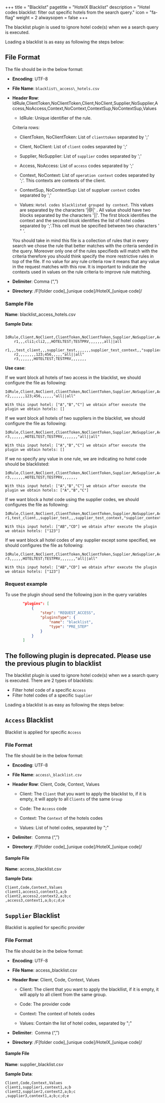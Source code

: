 +++
title = "Blacklist"
pagetitle = "HotelX Blacklist"
description = "Hotel codes blacklist: filter out specific hotels from the search query."
icon = "fa-flag"
weight = 2
alwaysopen = false
+++

The blacklist plugin is used to ignore hotel code(s) when we a search query is executed. 

Loading a blacklist is as easy as following the steps below:

## File Format

The file should be in the below format:

* **Encoding**: UTF-8

* **File Name**: `blacklist\_access\_hotels.csv`

* **Header Row**: IdRule,ClientToken,NoClientToken,Client,NoClient,Supplier,NoSupplier,Access,NoAccess,Context,NoContext,ContextSup,NoContextSup,Values

    * IdRule: Unique identifier of the rule. 

    Criteria rows: 
    * ClientToken, NoClientToken: List of `clienttoken` separated by ';'
    * Client, NoClient: List of `client` codes separated by ';'
    * Supplier, NoSupplier: List of `supplier` codes separated by ';'
    * Access, NoAccess: List of `access` codes separated by ';'
    * Context, NoContext: List of `operation context` codes separated by ';'. This contexts are contexts of the client.  
    * ContextSup, NoContextSup:	List of suppluer `context` codes separated by ';' 

    * Values: `Hotel codes blacklisted grouped by context`. This values are separated by the characters  '|@|' . All value should have two blocks separated by the characters '||'. The first block identifies the context and the second blcok identifies the list of hotel codes separated by ';'.This cell must be specified between two characters ' " '. 

    
    You should take in mind this file is a collection of rules that in every search we chose the rule that better matches with the criteria sended in the query. Moreover only one of the rules specifieds will match with the criteria therefore you should think specify the more restrictive rules in top of the file. 
    If no value for any rule criteria row it means that any value in the request matches with this row. 
    It is important to indicate the contexts used in values on the rule criteria to improve rule matching.


* **Delimiter**:  Comma (“,”)

* **Directory**:  /F[folder code]\_[unique code]/HotelX\_[unique code]/

### Sample File

**Name**: blacklist\_access\_hotels.csv

**Sample Data**:

```csv
    IdRule,Client,NoClient,ClientToken,NoClientToken,Supplier,NoSupplier,Access,NoAccess,Context,NoContext,ContextSup,NoContextSup,Values
    r1,,,cli1;cli2,,,HOTELTEST;TESTPRV,,,,,,,all||all
    r1,,,test_client,,,supplier_test,,,,,,,supplier_test_context,,"supplier_context||AB;CD;123"
    r2,,,,,,,,123;456,,,,,"all||all"
    r3,,,,,,,HOTELTEST;TESTPRV,,,,,,,    
```


**Use case**: 

If we want block all hotels of two access in the blacklist, we should configure the file as following: 

    IdRule,Client,NoClient,ClientToken,NoClientToken,Supplier,NoSupplier,Access,NoAccess,Context,NoContext,ContextSup,NoContextSup,Values
    r2,,,,,,,123;456,,,,,,"all||all"

    With this input hotel: ["A","B","C"] we obtain after execute the plugin we obtain hotels: [] 

If we want block all hotels of two suppliers in the blacklist, we should configure the file as following: 

    IdRule,Client,NoClient,ClientToken,NoClientToken,Supplier,NoSupplier,Access,NoAccess,Context,NoContext,ContextSup,NoContextSup,Values
    r3,,,,,,,HOTELTEST;TESTPRV,,,,,,,"all||all"

    With this input hotel: ["A","B","C"] we obtain after execute the plugin we obtain hotels: [] 

If we no specify any value in one rule, we are indicating no hotel code should be blacklisted: 

    IdRule,Client,NoClient,ClientToken,NoClientToken,Supplier,NoSupplier,Access,NoAccess,Context,NoContext,ContextSup,NoContextSup,Values
    r3,,,,,,,HOTELTEST;TESTPRV,,,,,,,

    With this input hotel: ["A","B","C"] we obtain after execute the plugin we obtain hotels: ["A","B","C"]

If we want block a hotel code using the supplier codes, we should configures the file as following: 

    IdRule,Client,NoClient,ClientToken,NoClientToken,Supplier,NoSupplier,Access,NoAccess,Context,NoContext,ContextSup,NoContextSup,Values
    r1,test_client,,supplier_test,,,supplier_test_context,"supplier_context||AB;CD;123"

    With this input hotel: ["AB","CD"] we obtain after execute the plugin we obtain hotels: ["123"] 

If we want block all hotel codes of any supplier except some specified, we should configures the file as following: 

    IdRule,Client,NoClient,ClientToken,NoClientToken,Supplier,NoSupplier,Access,NoAccess,Context,NoContext,ContextSup,NoContextSup,Values
    r3,,,,,,HOTELTEST;TESTPRV,,,,,,,"all||all"

    With this input hotel: ["AB","CD"] we obtain after execute the plugin we obtain hotels: ["123"] 

       

### Request example


To use the plugin shoud send the following json in the query variables 

```json
		"plugins": [
			{
				"step": "REQUEST_ACCESS",
				"pluginsType": {
					"name": "blacklist",
					"type": "PRE_STEP"
				}
			}
		]
```



## The following plugin is deprecated. Please use the previous plugin to blacklist

The blacklist plugin is used to ignore hotel code(s) when we a search query is executed. There are 2 types of blacklists:

- Filter hotel code of a specific `Access`
- Filter hotel codes of a specific `Supplier`

Loading a blacklist is as easy as following the steps below:

## `Access` Blacklist

Blacklist is applied for specific `Access`

### File Format

The file should be in the below format:

* **Encoding**: UTF-8

* **File Name**: `access\_blacklist.csv`

* **Header Row**: Client, Code, Context, Values

    * Client: The `Client` that you want to apply the blacklist to, if it is empty, it will apply to all `Clients` of the same `Group`

    * Code: The `Access` code

    * Context: The `Context` of the hotels codes

    * Values: List of hotel codes, separated by ";"

* **Delimiter**:  Comma (“,”)

* **Directory**:  /F[folder code]\_[unique code]/HotelX\_[unique code]/

#### Sample File

**Name**: access\_blacklist.csv

**Sample Data**:

```csv
Client,Code,Context,Values
client1,access1,context1,a;b
client2,access2,context2,a;b;c
,access3,context1,a;b;c;d;e
```

## `Supplier` Blacklist

Blacklist is applied for specific provider

### File Format

The file should be in the below format:

* **Encoding**: UTF-8

* **File Name**: access\_blacklist.csv

* **Header Row**: Client, Code, Context, Values

    * Client: The client that you want to apply the blackllist, if it is empty, it will apply to all client from the same group.

    * Code: The provider code

    * Context: The context of hotels codes

    * Values: Contain the list of hotel codes, separated by ";"

* **Delimiter**:  Comma (“,”) 
* **Directory**:  /F[folder code]\_[unique code]/HotelX\_[unique code]/

#### Sample File

**Name**: supplier\_blacklist.csv

**Sample Data**:

```csv
Client,Code,Context,Values
client1,supplier1,context1,a;b
client2,supplier2,context2,a;b;c
,supplier3,context1,a;b;c;d;e
```
